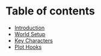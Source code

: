 # Table of contents

* [Introduction](README.md)
* [World Setup](world-setup.md)
* [Key Characters](key-characters.md)
* [Plot Hooks](plot-hooks.md)
